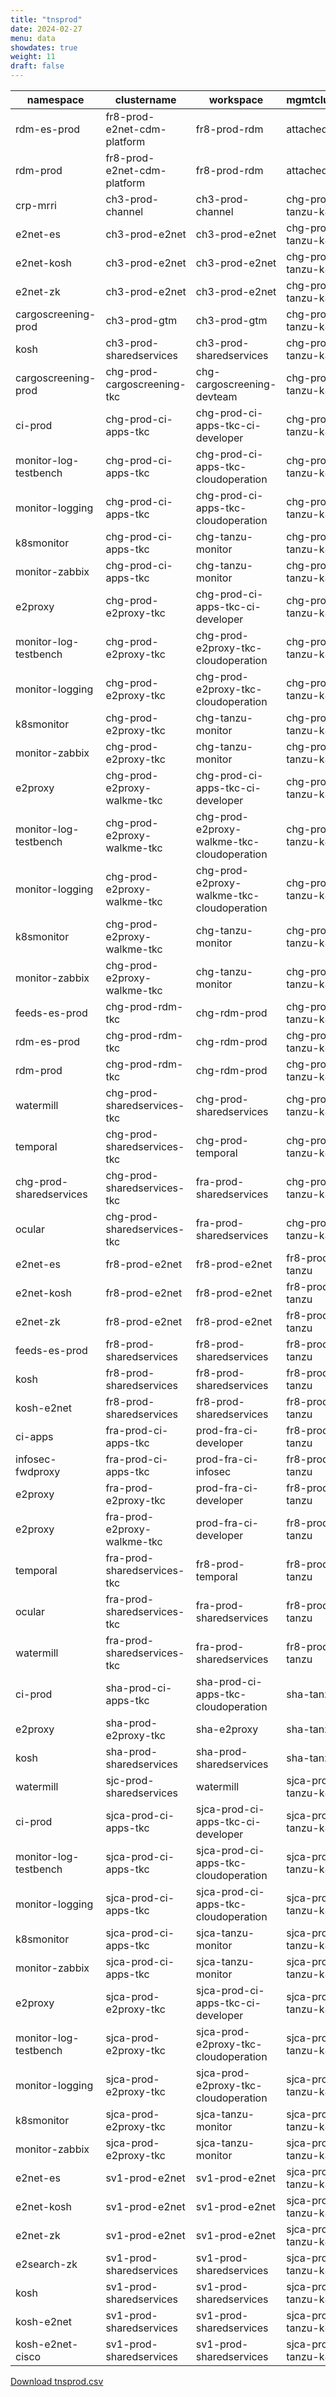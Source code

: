 ```yaml
---
title: "tnsprod"
date: 2024-02-27
menu: data
showdates: true
weight: 11
draft: false
---
```

<!--more-->
| namespace               | clustername                 | workspace                                  | mgmtcluster         |
| ----------------------- | --------------------------- | ------------------------------------------ | ------------------- |
| rdm-es-prod             | fr8-prod-e2net-cdm-platform | fr8-prod-rdm                               | attached            |
| rdm-prod                | fr8-prod-e2net-cdm-platform | fr8-prod-rdm                               | attached            |
| crp-mrri                | ch3-prod-channel            | ch3-prod-channel                           | chg-prod-tanzu-k8s  |
| e2net-es                | ch3-prod-e2net              | ch3-prod-e2net                             | chg-prod-tanzu-k8s  |
| e2net-kosh              | ch3-prod-e2net              | ch3-prod-e2net                             | chg-prod-tanzu-k8s  |
| e2net-zk                | ch3-prod-e2net              | ch3-prod-e2net                             | chg-prod-tanzu-k8s  |
| cargoscreening-prod     | ch3-prod-gtm                | ch3-prod-gtm                               | chg-prod-tanzu-k8s  |
| kosh                    | ch3-prod-sharedservices     | ch3-prod-sharedservices                    | chg-prod-tanzu-k8s  |
| cargoscreening-prod     | chg-prod-cargoscreening-tkc | chg-cargoscreening-devteam                 | chg-prod-tanzu-k8s  |
| ci-prod                 | chg-prod-ci-apps-tkc        | chg-prod-ci-apps-tkc-ci-developer          | chg-prod-tanzu-k8s  |
| monitor-log-testbench   | chg-prod-ci-apps-tkc        | chg-prod-ci-apps-tkc-cloudoperation        | chg-prod-tanzu-k8s  |
| monitor-logging         | chg-prod-ci-apps-tkc        | chg-prod-ci-apps-tkc-cloudoperation        | chg-prod-tanzu-k8s  |
| k8smonitor              | chg-prod-ci-apps-tkc        | chg-tanzu-monitor                          | chg-prod-tanzu-k8s  |
| monitor-zabbix          | chg-prod-ci-apps-tkc        | chg-tanzu-monitor                          | chg-prod-tanzu-k8s  |
| e2proxy                 | chg-prod-e2proxy-tkc        | chg-prod-ci-apps-tkc-ci-developer          | chg-prod-tanzu-k8s  |
| monitor-log-testbench   | chg-prod-e2proxy-tkc        | chg-prod-e2proxy-tkc-cloudoperation        | chg-prod-tanzu-k8s  |
| monitor-logging         | chg-prod-e2proxy-tkc        | chg-prod-e2proxy-tkc-cloudoperation        | chg-prod-tanzu-k8s  |
| k8smonitor              | chg-prod-e2proxy-tkc        | chg-tanzu-monitor                          | chg-prod-tanzu-k8s  |
| monitor-zabbix          | chg-prod-e2proxy-tkc        | chg-tanzu-monitor                          | chg-prod-tanzu-k8s  |
| e2proxy                 | chg-prod-e2proxy-walkme-tkc | chg-prod-ci-apps-tkc-ci-developer          | chg-prod-tanzu-k8s  |
| monitor-log-testbench   | chg-prod-e2proxy-walkme-tkc | chg-prod-e2proxy-walkme-tkc-cloudoperation | chg-prod-tanzu-k8s  |
| monitor-logging         | chg-prod-e2proxy-walkme-tkc | chg-prod-e2proxy-walkme-tkc-cloudoperation | chg-prod-tanzu-k8s  |
| k8smonitor              | chg-prod-e2proxy-walkme-tkc | chg-tanzu-monitor                          | chg-prod-tanzu-k8s  |
| monitor-zabbix          | chg-prod-e2proxy-walkme-tkc | chg-tanzu-monitor                          | chg-prod-tanzu-k8s  |
| feeds-es-prod           | chg-prod-rdm-tkc            | chg-rdm-prod                               | chg-prod-tanzu-k8s  |
| rdm-es-prod             | chg-prod-rdm-tkc            | chg-rdm-prod                               | chg-prod-tanzu-k8s  |
| rdm-prod                | chg-prod-rdm-tkc            | chg-rdm-prod                               | chg-prod-tanzu-k8s  |
| watermill               | chg-prod-sharedservices-tkc | chg-prod-sharedservices                    | chg-prod-tanzu-k8s  |
| temporal                | chg-prod-sharedservices-tkc | chg-prod-temporal                          | chg-prod-tanzu-k8s  |
| chg-prod-sharedservices | chg-prod-sharedservices-tkc | fra-prod-sharedservices                    | chg-prod-tanzu-k8s  |
| ocular                  | chg-prod-sharedservices-tkc | fra-prod-sharedservices                    | chg-prod-tanzu-k8s  |
| e2net-es                | fr8-prod-e2net              | fr8-prod-e2net                             | fr8-prod-tanzu      |
| e2net-kosh              | fr8-prod-e2net              | fr8-prod-e2net                             | fr8-prod-tanzu      |
| e2net-zk                | fr8-prod-e2net              | fr8-prod-e2net                             | fr8-prod-tanzu      |
| feeds-es-prod           | fr8-prod-sharedservices     | fr8-prod-sharedservices                    | fr8-prod-tanzu      |
| kosh                    | fr8-prod-sharedservices     | fr8-prod-sharedservices                    | fr8-prod-tanzu      |
| kosh-e2net              | fr8-prod-sharedservices     | fr8-prod-sharedservices                    | fr8-prod-tanzu      |
| ci-apps                 | fra-prod-ci-apps-tkc        | prod-fra-ci-developer                      | fr8-prod-tanzu      |
| infosec-fwdproxy        | fra-prod-ci-apps-tkc        | prod-fra-ci-infosec                        | fr8-prod-tanzu      |
| e2proxy                 | fra-prod-e2proxy-tkc        | prod-fra-ci-developer                      | fr8-prod-tanzu      |
| e2proxy                 | fra-prod-e2proxy-walkme-tkc | prod-fra-ci-developer                      | fr8-prod-tanzu      |
| temporal                | fra-prod-sharedservices-tkc | fr8-prod-temporal                          | fr8-prod-tanzu      |
| ocular                  | fra-prod-sharedservices-tkc | fra-prod-sharedservices                    | fr8-prod-tanzu      |
| watermill               | fra-prod-sharedservices-tkc | fra-prod-sharedservices                    | fr8-prod-tanzu      |
| ci-prod                 | sha-prod-ci-apps-tkc        | sha-prod-ci-apps-tkc-cloudoperation        | sha-tanzu           |
| e2proxy                 | sha-prod-e2proxy-tkc        | sha-e2proxy                                | sha-tanzu           |
| kosh                    | sha-prod-sharedservices     | sha-prod-sharedservices                    | sha-tanzu           |
| watermill               | sjc-prod-sharedservices     | watermill                                  | sjca-prod-tanzu-k8s |
| ci-prod                 | sjca-prod-ci-apps-tkc       | sjca-prod-ci-apps-tkc-ci-developer         | sjca-prod-tanzu-k8s |
| monitor-log-testbench   | sjca-prod-ci-apps-tkc       | sjca-prod-ci-apps-tkc-cloudoperation       | sjca-prod-tanzu-k8s |
| monitor-logging         | sjca-prod-ci-apps-tkc       | sjca-prod-ci-apps-tkc-cloudoperation       | sjca-prod-tanzu-k8s |
| k8smonitor              | sjca-prod-ci-apps-tkc       | sjca-tanzu-monitor                         | sjca-prod-tanzu-k8s |
| monitor-zabbix          | sjca-prod-ci-apps-tkc       | sjca-tanzu-monitor                         | sjca-prod-tanzu-k8s |
| e2proxy                 | sjca-prod-e2proxy-tkc       | sjca-prod-ci-apps-tkc-ci-developer         | sjca-prod-tanzu-k8s |
| monitor-log-testbench   | sjca-prod-e2proxy-tkc       | sjca-prod-e2proxy-tkc-cloudoperation       | sjca-prod-tanzu-k8s |
| monitor-logging         | sjca-prod-e2proxy-tkc       | sjca-prod-e2proxy-tkc-cloudoperation       | sjca-prod-tanzu-k8s |
| k8smonitor              | sjca-prod-e2proxy-tkc       | sjca-tanzu-monitor                         | sjca-prod-tanzu-k8s |
| monitor-zabbix          | sjca-prod-e2proxy-tkc       | sjca-tanzu-monitor                         | sjca-prod-tanzu-k8s |
| e2net-es                | sv1-prod-e2net              | sv1-prod-e2net                             | sjca-prod-tanzu-k8s |
| e2net-kosh              | sv1-prod-e2net              | sv1-prod-e2net                             | sjca-prod-tanzu-k8s |
| e2net-zk                | sv1-prod-e2net              | sv1-prod-e2net                             | sjca-prod-tanzu-k8s |
| e2search-zk             | sv1-prod-sharedservices     | sv1-prod-sharedservices                    | sjca-prod-tanzu-k8s |
| kosh                    | sv1-prod-sharedservices     | sv1-prod-sharedservices                    | sjca-prod-tanzu-k8s |
| kosh-e2net              | sv1-prod-sharedservices     | sv1-prod-sharedservices                    | sjca-prod-tanzu-k8s |
| kosh-e2net-cisco        | sv1-prod-sharedservices     | sv1-prod-sharedservices                    | sjca-prod-tanzu-k8s |
[Download tnsprod.csv](/csv/tnsprod.csv)
